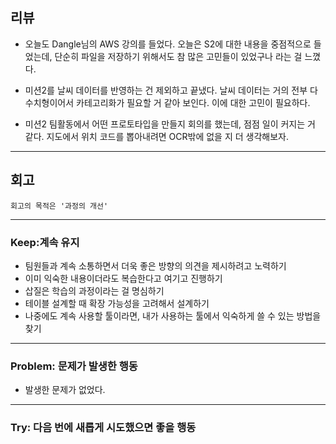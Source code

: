 ## 리뷰

- 오늘도 Dangle님의 AWS 강의를 들었다. 오늘은 S2에 대한 내용을 중점적으로 들었는데, 단순히 파일을 저장하기 위해서도 참 많은 고민들이 있었구나 라는 걸 느꼈다.

- 미션2를 날씨 데이터를 반영하는 건 제외하고 끝냈다. 날씨 데이터는 거의 전부 다 수치형이어서 카테고리화가 필요할 거 같아 보인다. 이에 대한 고민이 필요하다.

- 미션2 팀활동에서 어떤 프로토타입을 만들지 회의를 했는데, 점점 일이 커지는 거 같다. 지도에서 위치 코드를 뽑아내려면 OCR밖에 없을 지 더 생각해보자.

---

## 회고
    회고의 목적은 '과정의 개선'

---

### Keep:계속 유지
- 팀원들과 계속 소통하면서 더욱 좋은 방향의 의견을 제시하려고 노력하기
- 이미 익숙한 내용이더라도 복습한다고 여기고 진행하기
- 삽질은 학습의 과정이라는 걸 명심하기
- 테이블 설계할 때 확장 가능성을 고려해서 설계하기
- 나중에도 계속 사용할 툴이라면, 내가 사용하는 툴에서 익숙하게 쓸 수 있는 방법을 찾기

---

### Problem: 문제가 발생한 행동

- 발생한 문제가 없었다.

---

### Try: 다음 번에 새롭게 시도했으면 좋을 행동
